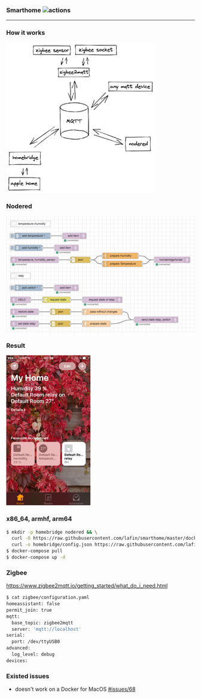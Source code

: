 ### Smarthome ![actions](https://github.com/lafin/smarthome/workflows/actions/badge.svg)
___

### How it works
<img src="assets/schema.png" height="400">

### Nodered
![](assets/flow.png)

### Result
<img src="assets/screen.png" height="400">

### x86_64, armhf, arm64
```bash
$ mkdir -p homebridge nodered && \
  curl -O https://raw.githubusercontent.com/lafin/smarthome/master/docker-compose.yml && \
  curl -o homebridge/config.json https://raw.githubusercontent.com/lafin/smarthome/master/homebridge/config/config.json
$ docker-compose pull
$ docker-compose up -d
```

### Zigbee
https://www.zigbee2mqtt.io/getting_started/what_do_i_need.html
```bash
$ cat zigbee/configuration.yaml
homeassistant: false
permit_join: true
mqtt:
  base_topic: zigbee2mqtt
  server: 'mqtt://localhost'
serial:
  port: /dev/ttyUSB0
advanced:
  log_level: debug
devices:
```

### Existed issues
- doesn't work on a Docker for MacOS [#issues/68](https://github.com/docker/for-mac/issues/68)